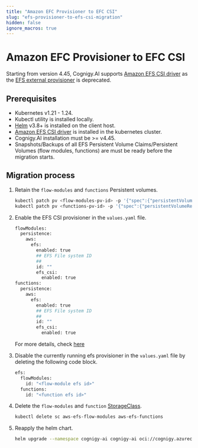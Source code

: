 ```yaml
---
title: "Amazon EFC Provisioner to EFC CSI"
slug: "efs-provisioner-to-efs-csi-migration"
hidden: false
ignore_macros: true
---
```

# Amazon EFC Provisioner to EFC CSI

Starting from version 4.45, Cognigy.AI supports [Amazon EFS CSI driver](https://docs.aws.amazon.com/eks/latest/userguide/efs-csi.html) as the [EFS external provisioner](https://github.com/kubernetes-retired/external-storage) is deprecated.

## Prerequisites

- Kubernetes v1.21 - 1.24.
- Kubectl utility is installed locally.
- [Helm](https://helm.sh/) v3.8+ is installed on the client host.
- [Amazon EFS CSI driver](https://docs.aws.amazon.com/eks/latest/userguide/efs-csi.html) is installed in the kubernetes cluster.
- Cognigy.AI installation must be >= v4.45.
- Snapshots/Backups of all EFS Persistent Volume Claims/Persistent Volumes (flow modules, functions) are must be ready before the migration starts.

## Migration process

1. Retain the `flow-modules` and `functions` Persistent volumes.

    ```bash
    kubectl patch pv <flow-modules-pv-id> -p '{"spec":{"persistentVolumeReclaimPolicy":"Retain"}}'
    kubectl patch pv <functions-pv-id> -p '{"spec":{"persistentVolumeReclaimPolicy":"Retain"}}'
    ```

2. Enable the EFS CSI provisioner in the `values.yaml` file.

    ```bash
    flowModules:
      persistence:
        aws:
          efs:
            enabled: true
            ## EFS File system ID
            ##
            id: ""
            efs_csi:
              enabled: true
    functions:
      persistence:
        aws:
          efs:
            enabled: true
            ## EFS File system ID
            ##
            id: ""
            efs_csi:
              enabled: true
    ```
    For more details, check [here](https://github.com/Cognigy/cognigy-ai-helm-chart/blob/main/values.yaml)

3. Disable the currently running efs provisioner in the `values.yaml` file by deleting the following code block.

    ```bash
    efs:
      flowModules:
        id: "<flow-module efs id>"
      functions:
        id: "<function efs id>"
    ```
4. Delete the `flow-modules` and `function` [StorageClass](https://kubernetes.io/docs/concepts/storage/storage-classes/).

    ```bash
    kubectl delete sc aws-efs-flow-modules aws-efs-functions
    ```
5. Reapply the helm chart.

    ```bash
    helm upgrade --namespace cognigy-ai cognigy-ai oci://cognigy.azurecr.io/helm/cognigy.ai --version HELM_CHART_VERSION --values YOUR_VALUES_FILE.yaml --create-namespace
    ```
